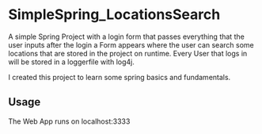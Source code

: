 # SimpleSpring_LocationsSearch
 A simple Spring Project with a login form that passes everything that the user inputs 
 after the login a Form appears where the user can search some locations that are stored in the project on runtime.
 Every User that logs in will be stored in a loggerfile with log4j.
 
 I created this project to learn some spring basics and fundamentals.
 
## Usage
 The Web App runs on localhost:3333
 
 
